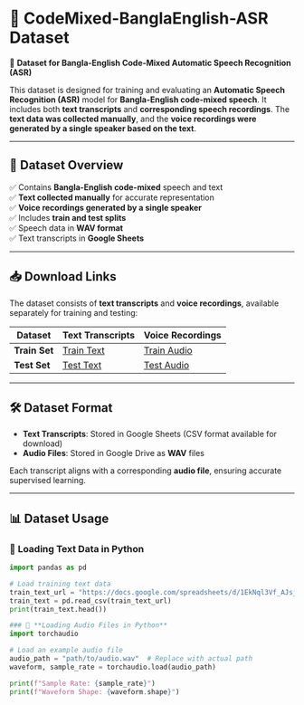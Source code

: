 # 📂 CodeMixed-BanglaEnglish-ASR Dataset
🚀 **Dataset for Bangla-English Code-Mixed Automatic Speech Recognition (ASR)**

This dataset is designed for training and evaluating an **Automatic Speech Recognition (ASR)** model for **Bangla-English code-mixed speech**. It includes both **text transcripts** and **corresponding speech recordings**. The **text data was collected manually**, and the **voice recordings were generated by a single speaker based on the text**.

---

## 📌 **Dataset Overview**  

✅ Contains **Bangla-English code-mixed** speech and text  
✅ **Text collected manually** for accurate representation  
✅ **Voice recordings generated by a single speaker**  
✅ Includes **train and test splits**  
✅ Speech data in **WAV format**  
✅ Text transcripts in **Google Sheets**  

---

## 📥 **Download Links**
The dataset consists of **text transcripts** and **voice recordings**, available separately for training and testing:

| **Dataset**    | **Text Transcripts** | **Voice Recordings** |
|---------------|----------------------|----------------------|
| **Train Set** | [Train Text](https://docs.google.com/spreadsheets/d/1EkNql3Vf_AJsjlJe8iX2ZZiUZSx-qWYh/edit?usp=share_link&ouid=103229561544715039472&rtpof=true&sd=true) | [Train Audio](https://drive.google.com/drive/folders/1KadflDjSJblbuOF7Abi7LXpkUfMEReKf?usp=share_link) |
| **Test Set**  | [Test Text](https://docs.google.com/spreadsheets/d/1z587eTu28YZkz2ZLA1HCtNCbSrkQVLqe/edit?usp=share_link&ouid=103229561544715039472&rtpof=true&sd=true) | [Test Audio](https://drive.google.com/drive/folders/1pXAdemLu4Evy3ZjJJs8Xvz3rCBAX1zV2?usp=share_link) |

---

## 🛠️ **Dataset Format**
- **Text Transcripts**: Stored in Google Sheets (CSV format available for download)
- **Audio Files**: Stored in Google Drive as **WAV** files

Each transcript aligns with a corresponding **audio file**, ensuring accurate supervised learning.

---

## 📊 **Dataset Usage**
### 🔹 **Loading Text Data in Python**
```python
import pandas as pd

# Load training text data
train_text_url = "https://docs.google.com/spreadsheets/d/1EkNql3Vf_AJsjlJe8iX2ZZiUZSx-qWYh/export?format=csv"
train_text = pd.read_csv(train_text_url)
print(train_text.head())

### 🔹 **Loading Audio Files in Python**
import torchaudio

# Load an example audio file
audio_path = "path/to/audio.wav"  # Replace with actual path
waveform, sample_rate = torchaudio.load(audio_path)

print(f"Sample Rate: {sample_rate}")
print(f"Waveform Shape: {waveform.shape}")
